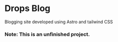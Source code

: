 # Drops Blog
Blogging site developed using Astro and tailwind CSS

### Note: This is an unfinished project.
